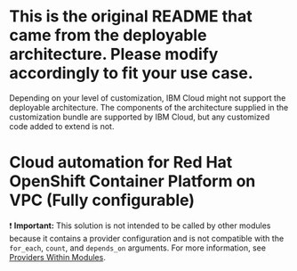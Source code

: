 # This is the original README that came from the deployable architecture. Please modify accordingly to fit your use case.

Depending on your level of customization, IBM Cloud might not support the deployable architecture. The components of the architecture supplied in the customization bundle are supported by IBM Cloud, but any customized code added to extend is not.

# Cloud automation for Red Hat OpenShift Container Platform on VPC (Fully configurable)

:exclamation: **Important:** This solution is not intended to be called by other modules because it contains a provider configuration and is not compatible with the `for_each`, `count`, and `depends_on` arguments. For more information, see [Providers Within Modules](https://developer.hashicorp.com/terraform/language/modules/develop/providers).
